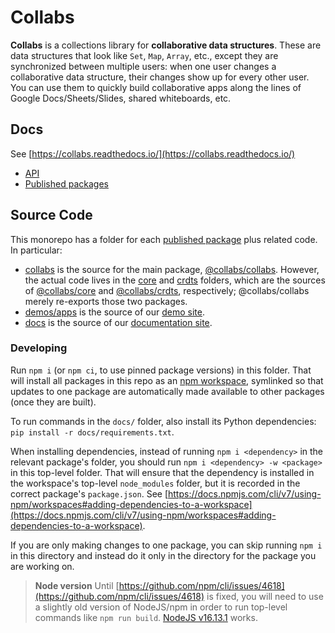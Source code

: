 # Collabs

**Collabs** is a collections library for **collaborative data structures**. These are data structures that look like `Set`, `Map`, `Array`, etc., except they are synchronized between multiple users: when one user changes a collaborative data structure, their changes show up for every other user. You can use them to quickly build collaborative apps along the lines of Google Docs/Sheets/Slides, shared whiteboards, etc.

## Docs

See [https://collabs.readthedocs.io/](https://collabs.readthedocs.io/)

- [API](https://collabs.readthedocs.io/en/latest/api/)
- [Published packages](https://collabs.readthedocs.io/en/latest/packages.html)

## Source Code

This monorepo has a folder for each [published package](https://collabs.readthedocs.io/en/latest/packages.html) plus related code. In particular:

- [collabs](https://github.com/composablesys/collabs/tree/master/collabs) is the source for the main package, [@collabs/collabs](https://www.npmjs.com/package/@collabs/collabs). However, the actual code lives in the [core](https://github.com/composablesys/collabs/tree/master/core) and [crdts](https://github.com/composablesys/collabs/tree/master/crdts) folders, which are the sources of [@collabs/core](https://www.npmjs.com/package/@collabs/core) and [@collabs/crdts](https://www.npmjs.com/package/@collabs/crdts), respectively; @collabs/collabs merely re-exports those two packages.
- [demos/apps](https://github.com/composablesys/collabs/tree/master/demos/apps) is the source of our [demo site](compoventuals-tests.herokuapp.com/).
- [docs](https://github.com/composablesys/collabs/tree/master/docs) is the source of our [documentation site](https://collabs.readthedocs.io/).

### Developing

Run `npm i` (or `npm ci`, to use pinned package versions) in this folder. That will install all packages in this repo as an [npm workspace](https://docs.npmjs.com/cli/v7/using-npm/workspaces), symlinked so that updates to one package are automatically made available to other packages (once they are built).

To run commands in the `docs/` folder, also install its Python dependencies: `pip install -r docs/requirements.txt`.

When installing dependencies, instead of running `npm i <dependency>` in the relevant package's folder, you should run `npm i <dependency> -w <package>` in this top-level folder. That will ensure that the dependency is installed in the workspace's top-level `node_modules` folder, but it is recorded in the correct package's `package.json`. See [https://docs.npmjs.com/cli/v7/using-npm/workspaces#adding-dependencies-to-a-workspace](https://docs.npmjs.com/cli/v7/using-npm/workspaces#adding-dependencies-to-a-workspace).

If you are only making changes to one package, you can skip running `npm i` in this directory and instead do it only in the directory for the package you are working on.

> **Node version** Until [https://github.com/npm/cli/issues/4618](https://github.com/npm/cli/issues/4618) is fixed, you will need to use a slightly old version of NodeJS/npm in order to run top-level commands like `npm run build`. [NodeJS v16.13.1](https://nodejs.org/download/release/v16.13.1/) works.
